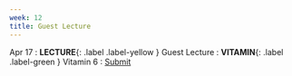 ```yaml
---
week: 12
title: Guest Lecture
---
```


Apr 17
: **LECTURE**{: .label .label-yellow } Guest Lecture
: **VITAMIN**{: .label .label-green } Vitamin 6
  : [Submit](https://forms.gle/PrNzUTrjkp3L4VKU7)